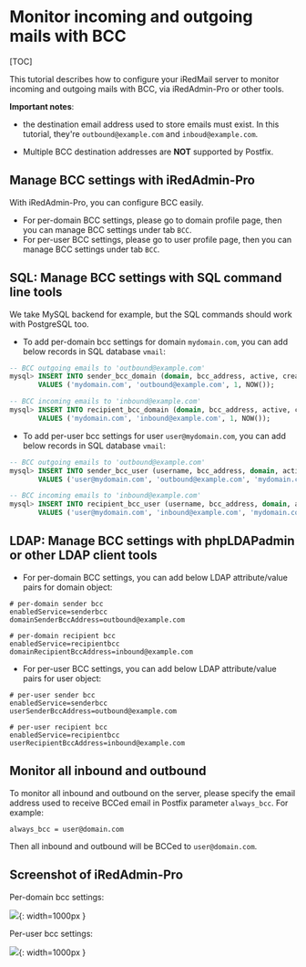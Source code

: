 # Monitor incoming and outgoing mails with BCC

[TOC]

This tutorial describes how to configure your iRedMail server
to monitor incoming and outgoing mails with BCC, via iRedAdmin-Pro or other
tools.

__Important notes__:

* the destination email address used to store emails must exist. In this
  tutorial, they're `outbound@example.com` and `inboud@example.com`.

* Multiple BCC destination addresses are __NOT__ supported by Postfix.

## Manage BCC settings with iRedAdmin-Pro

With iRedAdmin-Pro, you can configure BCC easily.

* For per-domain BCC settings, please go to domain profile page, then you can
manage BCC settings under tab `BCC`.
* For per-user BCC settings, please go to user profile page, then you can
manage BCC settings under tab `BCC`.

## SQL: Manage BCC settings with SQL command line tools

We take MySQL backend for example, but the SQL commands should work with
PostgreSQL too.

* To add per-domain bcc settings for domain `mydomain.com`, you can add
  below records in SQL database `vmail`:

```sql
-- BCC outgoing emails to 'outbound@example.com'
mysql> INSERT INTO sender_bcc_domain (domain, bcc_address, active, created)
       VALUES ('mydomain.com', 'outbound@example.com', 1, NOW());

-- BCC incoming emails to 'inbound@example.com'
mysql> INSERT INTO recipient_bcc_domain (domain, bcc_address, active, created)
       VALUES ('mydomain.com', 'inbound@example.com', 1, NOW());
```

* To add per-user bcc settings for user `user@mydomain.com`, you can add
  below records in SQL database `vmail`:

```sql
-- BCC outgoing emails to 'outbound@example.com'
mysql> INSERT INTO sender_bcc_user (username, bcc_address, domain, active, created)
       VALUES ('user@mydomain.com', 'outbound@example.com', 'mydomain.com', 1, NOW());

-- BCC incoming emails to 'inbound@example.com'
mysql> INSERT INTO recipient_bcc_user (username, bcc_address, domain, active, created)
       VALUES ('user@mydomain.com', 'inbound@example.com', 'mydomain.com', 1, NOW());
```

## LDAP: Manage BCC settings with phpLDAPadmin or other LDAP client tools

* For per-domain BCC settings, you can add below LDAP attribute/value pairs
for domain object:

```
# per-domain sender bcc
enabledService=senderbcc
domainSenderBccAddress=outbound@example.com

# per-domain recipient bcc
enabledService=recipientbcc
domainRecipientBccAddress=inbound@example.com
```

* For per-user BCC settings, you can add below LDAP attribute/value pairs
for user object:

```
# per-user sender bcc
enabledService=senderbcc
userSenderBccAddress=outbound@example.com

# per-user recipient bcc
enabledService=recipientbcc
userRecipientBccAddress=inbound@example.com
```

## Monitor all inbound and outbound

To monitor all inbound and outbound on the server, please specify the email
address used to receive BCCed email in Postfix parameter `always_bcc`. For
example:

```
always_bcc = user@domain.com
```

Then all inbound and outbound will be BCCed to `user@domain.com`.

## Screenshot of iRedAdmin-Pro

Per-domain bcc settings:

![](./images/iredadmin/domain_profile_bcc.png){: width=1000px }

Per-user bcc settings:

![](./images/iredadmin/user_profile_bcc.png){: width=1000px }
